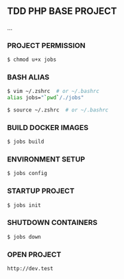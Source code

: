 ## TDD PHP BASE PROJECT
...

### PROJECT PERMISSION
```bash
$ chmod u+x jobs
```

### BASH ALIAS
```bash
$ vim ~/.zshrc  # or ~/.bashrc
alias jobs="`pwd`/./jobs"

$ source ~/.zshrc  # or ~/.bashrc
```

### BUILD DOCKER IMAGES
```bash
$ jobs build
```

### ENVIRONMENT SETUP
```bash
$ jobs config 
```

### STARTUP PROJECT
```bash
$ jobs init
```

### SHUTDOWN CONTAINERS
```bash
$ jobs down
```

### OPEN PROJECT
```bash
http://dev.test
```

